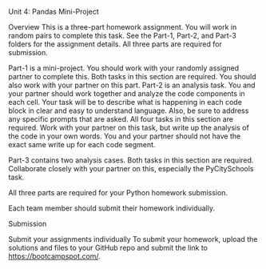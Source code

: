 Unit 4: Pandas Mini-Project

Overview
This is a three-part homework assignment.
You will work in random pairs to complete this task.
See the Part-1, Part-2, and Part-3 folders for the assignment details. All three parts are required for submission.

Part-1 is a mini-project. You should work with your randomly assigned partner to complete this. Both tasks in this section are required. You should also work with your partner on this part.
Part-2 is an analysis task. You and your partner should work together and analyze the code components in each cell. Your task will be to describe what is happening in each code block in clear and easy to understand language. Also, be sure to address any specific prompts that are asked. All four tasks in this section are required. Work with your partner on this task, but write up the analysis of the code in your own words. You and your partner should not have the exact same write up for each code segment.

Part-3 contains two analysis cases. Both tasks in this section are required. Collaborate closely with your partner on this, especially the PyCitySchools task.

All three parts are required for your Python homework submission.

Each team member should submit their homework individually.

Submission

Submit your assignments individually
To submit your homework, upload the solutions and files to your GitHub repo and submit the link to https://bootcampspot.com/.
